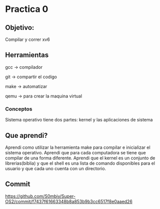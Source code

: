 # Practica 0
## Objetivo:
Compilar y correr xv6

## Herramientas
gcc -> compilador

git -> compartir el codigo

make -> automatizar

qemu -> para crear la maquina virtual

### Conceptos
Sistema operativo tiene dos partes: kernel y las aplicaciones de sistema

## Que aprendi?

Aprendi como utilizar la herramienta make para compilar e inicializar el sistema operativo.
Aprendi que para cada computadora se tiene que compilar de una forma diferente.
Aprendi que el kernel es un conjunto de librerias(biblia) y que el shell es una lista de comando disponibles para el usuario y que cada uno cuenta con un directorio.

## Commit

https://github.com/S0mbiy/Super-OS2/commit/f7437f61663348b8a853b9b3cc6517f8e0aaed26


